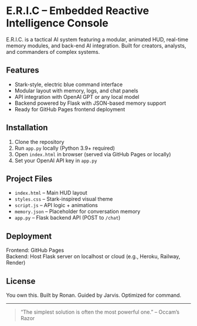 
# E.R.I.C – Embedded Reactive Intelligence Console

E.R.I.C. is a tactical AI system featuring a modular, animated HUD, real-time memory modules, and back-end AI integration. Built for creators, analysts, and commanders of complex systems.

## Features

- Stark-style, electric blue command interface
- Modular layout with memory, logs, and chat panels
- API integration with OpenAI GPT or any local model
- Backend powered by Flask with JSON-based memory support
- Ready for GitHub Pages frontend deployment

## Installation

1. Clone the repository
2. Run `app.py` locally (Python 3.9+ required)
3. Open `index.html` in browser (served via GitHub Pages or locally)
4. Set your OpenAI API key in `app.py`

## Project Files

- `index.html` – Main HUD layout
- `styles.css` – Stark-inspired visual theme
- `script.js` – API logic + animations
- `memory.json` – Placeholder for conversation memory
- `app.py` – Flask backend API (POST to `/chat`)

## Deployment

Frontend: GitHub Pages  
Backend: Host Flask server on localhost or cloud (e.g., Heroku, Railway, Render)

## License

You own this. Built by Ronan. Guided by Jarvis. Optimized for command.

---

> “The simplest solution is often the most powerful one.” – Occam’s Razor
